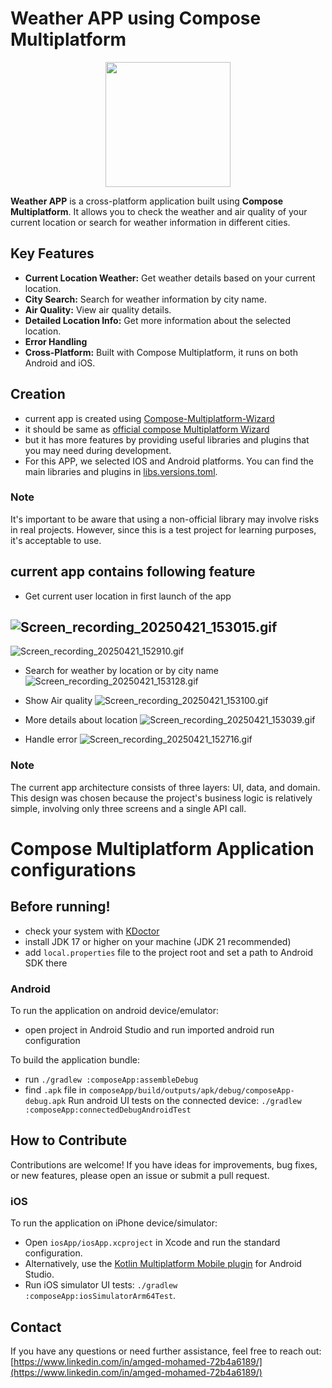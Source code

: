 # Weather APP using Compose Multiplatform

<p align="center">
  <img src="composeApp/src/androidMain/res/mipmap-anydpi-v26/ic_launcher.xml" width="200" height="200">
</p>

**Weather APP** is a cross-platform application built using **Compose Multiplatform**. It allows you to check the weather and air quality of your current location or search for weather information in different cities.

## Key Features

*   **Current Location Weather:** Get weather details based on your current location.
*   **City Search:** Search for weather information by city name.
*   **Air Quality:** View air quality details.
*   **Detailed Location Info:** Get more information about the selected location.
* **Error Handling**
*   **Cross-Platform:** Built with Compose Multiplatform, it runs on both Android and iOS.

## Creation

- current app is created
  using [Compose-Multiplatform-Wizard](https://terrakok.github.io/Compose-Multiplatform-Wizard/)
- it should be same
  as [official compose Multiplatform Wizard](https://kmp.jetbrains.com/)
- but it has more features by providing useful libraries and plugins that you may need during development.
- For this APP, we selected IOS and Android platforms. You can find the main libraries and plugins in [libs.versions.toml](gradle/libs.versions.toml).

### Note

It's important to be aware that using a non-official library may involve risks in real projects. However, since this is a test project for learning purposes, it's acceptable to use.

## current app contains following feature

- Get current user location in first launch of the app

![Screen_recording_20250421_153015.gif](Gifs/Screen_recording_20250421_153015.gif)
---
![Screen_recording_20250421_152910.gif](Gifs/Screen_recording_20250421_152910.gif)

- Search for weather by location or by city name
  ![Screen_recording_20250421_153128.gif](Gifs/Screen_recording_20250421_153128.gif)

- Show Air quality
  ![Screen_recording_20250421_153100.gif](Gifs/Screen_recording_20250421_153100.gif)

- More details about location
  ![Screen_recording_20250421_153039.gif](Gifs/Screen_recording_20250421_153039.gif)

- Handle error
  ![Screen_recording_20250421_152716.gif](Gifs/Screen_recording_20250421_152716.gif)

### Note

The current app architecture consists of three layers: UI, data, and domain. This design was chosen because the project's business logic is relatively simple, involving only three screens and a single API call.

# Compose Multiplatform Application configurations

## Before running!
- check your system with [KDoctor](https://github.com/Kotlin/kdoctor)
- install JDK 17 or higher on your machine (JDK 21 recommended)
- add `local.properties` file to the project root and set a path to Android SDK there

### Android

To run the application on android device/emulator:

- open project in Android Studio and run imported android run configuration

To build the application bundle:

- run `./gradlew :composeApp:assembleDebug`
- find `.apk` file in `composeApp/build/outputs/apk/debug/composeApp-debug.apk`
  Run android UI tests on the connected device: `./gradlew :composeApp:connectedDebugAndroidTest`
## How to Contribute
Contributions are welcome! If you have ideas for improvements, bug fixes, or new features, please open an issue or submit a pull request.
### iOS

To run the application on iPhone device/simulator:

- Open `iosApp/iosApp.xcproject` in Xcode and run the standard configuration.
- Alternatively, use the [Kotlin Multiplatform Mobile plugin](https://plugins.jetbrains.com/plugin/14936-kotlin-multiplatform-mobile) for Android Studio.
- Run iOS simulator UI tests: `./gradlew :composeApp:iosSimulatorArm64Test`.

## Contact
If you have any questions or need further assistance, feel free to reach out: [https://www.linkedin.com/in/amged-mohamed-72b4a6189/](https://www.linkedin.com/in/amged-mohamed-72b4a6189/)

